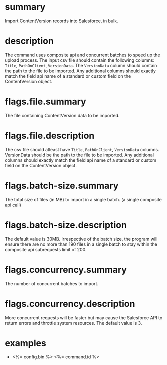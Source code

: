 # summary

Import ContentVersion records into Salesforce, in bulk.

# description

The command uses composite api and concurrent batches to speed up the upload process. The input csv file should contain the following columns: `Title`, `PathOnClient`, `VersionData`. The `VersionData` column should contain the path to the file to be imported. Any additional columns should exactly match the field api name of a standard or custom field on the ContentVersion object.

# flags.file.summary

The file containing ContentVersion data to be imported.

# flags.file.description

The csv file should atleast have `Title`, `PathOnClient`, `VersionData` columns. VersionData should be the path to the file to be imported. Any additional columns should exactly match the field api name of a standard or custom field on the ContentVersion object.

# flags.batch-size.summary

The total size of files (in MB) to import in a single batch. (a single composite api call)

# flags.batch-size.description

The default value is 30MB. Irrespective of the batch size, the program will ensure there are no more than 190 files in a single batch to stay within the composite api subrequests limit of 200.

# flags.concurrency.summary

The number of concurrent batches to import.

# flags.concurrency.description

More concurrent requests will be faster but may cause the Salesforce API to return errors and throttle system resources. The default value is 3.

# examples

- <%= config.bin %> <%= command.id %>

